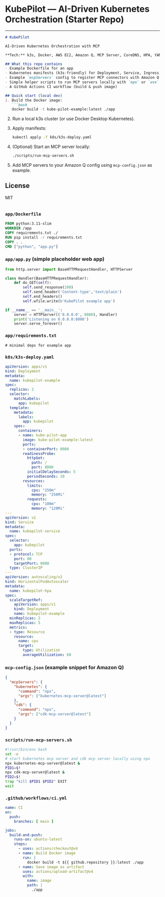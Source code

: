 # KubePilot — AI-Driven Kubernetes Orchestration (Starter Repo)
---
````markdown
# KubePilot

AI-Driven Kubernetes Orchestration with MCP

**Tech:** k3s, Docker, AWS EC2, Amazon Q, MCP Server, CoreDNS, HPA, YAML

## What this repo contains
- Example Dockerfile for an app
- Kubernetes manifests (k3s-friendly) for Deployment, Service, Ingress, HPA
- Example `mcpServers` config to register MCP connectors with Amazon Q
- Simple helper scripts to run MCP servers locally with `npx` or `uvx`
- A GitHub Actions CI workflow (build & push image)

## Quick start (local dev)
1. Build the Docker image:
   ```bash
   docker build -t kube-pilot-example:latest ./app
````

2. Run a local k3s cluster (or use Docker Desktop Kubernetes).
3. Apply manifests:

   ```bash
   kubectl apply -f k8s/k3s-deploy.yaml
   ```
4. (Optional) Start an MCP server locally:

   ```bash
   ./scripts/run-mcp-servers.sh
   ```
5. Add MCP servers to your Amazon Q config using `mcp-config.json` as example.

## License

MIT

```
```

### `app/Dockerfile`

```dockerfile
FROM python:3.11-slim
WORKDIR /app
COPY requirements.txt ./
RUN pip install -r requirements.txt
COPY . .
CMD ["python", "app.py"]
```

### `app/app.py` (simple placeholder web app)

```python
from http.server import BaseHTTPRequestHandler, HTTPServer

class Handler(BaseHTTPRequestHandler):
    def do_GET(self):
        self.send_response(200)
        self.send_header('Content-type','text/plain')
        self.end_headers()
        self.wfile.write(b'KubePilot example app')

if __name__ == '__main__':
    server = HTTPServer(('0.0.0.0', 8080), Handler)
    print('Listening on 0.0.0.0:8080')
    server.serve_forever()
```

### `app/requirements.txt`

```text
# minimal deps for example app
```

### `k8s/k3s-deploy.yaml`

```yaml
apiVersion: apps/v1
kind: Deployment
metadata:
  name: kubepilot-example
spec:
  replicas: 2
  selector:
    matchLabels:
      app: kubepilot
  template:
    metadata:
      labels:
        app: kubepilot
    spec:
      containers:
      - name: kube-pilot-app
        image: kube-pilot-example:latest
        ports:
        - containerPort: 8080
        readinessProbe:
          httpGet:
            path: /
            port: 8080
          initialDelaySeconds: 5
          periodSeconds: 10
        resources:
          limits:
            cpu: "250m"
            memory: "256Mi"
          requests:
            cpu: "100m"
            memory: "128Mi"
---
apiVersion: v1
kind: Service
metadata:
  name: kubepilot-service
spec:
  selector:
    app: kubepilot
  ports:
  - protocol: TCP
    port: 80
    targetPort: 8080
  type: ClusterIP
---
apiVersion: autoscaling/v2
kind: HorizontalPodAutoscaler
metadata:
  name: kubepilot-hpa
spec:
  scaleTargetRef:
    apiVersion: apps/v1
    kind: Deployment
    name: kubepilot-example
  minReplicas: 2
  maxReplicas: 5
  metrics:
  - type: Resource
    resource:
      name: cpu
      target:
        type: Utilization
        averageUtilization: 60
```

### `mcp-config.json` (example snippet for Amazon Q)

```json
{
  "mcpServers": {
    "kubernetes": {
      "command": "npx",
      "args": ["kubernetes-mcp-server@latest"]
    },
    "cdk": {
      "command": "npx",
      "args": ["cdk-mcp-server@latest"]
    }
  }
}
```

### `scripts/run-mcp-servers.sh`

```bash
#!/usr/bin/env bash
set -e
# start kubernetes mcp server and cdk mcp server locally using npx
npx kubernetes-mcp-server@latest &
PID1=$!
npx cdk-mcp-server@latest &
PID2=$!
trap "kill $PID1 $PID2" EXIT
wait
```

### `.github/workflows/ci.yml`

```yaml
name: CI
on:
  push:
    branches: [ main ]

jobs:
  build-and-push:
    runs-on: ubuntu-latest
    steps:
      - uses: actions/checkout@v4
      - name: Build Docker image
        run: |
          docker build -t ${{ github.repository }}:latest ./app
      - name: Save image as artifact
        uses: actions/upload-artifact@v4
        with:
          name: image
          path: |
            ./app
```




